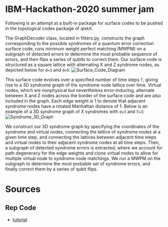 # IBM-Hackathon-2020 summer jam
Following is an attempt at a built-in package for surface codes to be pushed in the topological codes package of qiskit.

The GraphDecoder class, located in fitters.py, constructs the graph corresponding to the possible syndromes of a quantum error correction surface code, runs minimum weight perfect matching (MWPM) on a subgraph of detected errors to determine the most probable sequence of errors, and then flips a series of qubits to correct them. Our surface code is structured as a square lattice with alternating X and Z syndrome nodes, as depicted below for `d=3` and `d=5`:
![Surface_Code_Diagram](https://media.springernature.com/full/springer-static/image/art%3A10.1038%2Fs41534-018-0106-y/MediaObjects/41534_2018_106_Fig1_HTML.png?as=webp)

This surface code evolves over a specified number of time steps `T`, giving rise to a 3D syndrome graph of the syndrome node lattice over time. Virtual nodes, which are nonphysical but nevertheless error-inducing, alternate between X and Z nodes across the border of the surface code and are also included in the graph. Each edge weight is 1 to denote that adjacent syndrome nodes have a rotated Manhattan distance of 1. Below is an example of a 3D syndrome graph of X syndromes with `d=3` and `T=3`:
![Syndrome_3D_Graph](https://www.dropbox.com/s/whujrgj0zsnktyc/X_d3_T3_plot.jpg?dl=0)

We construct our 3D syndrome graph by specifying the coordinates of the syndrome and virtual nodes, connecting the lattice of syndrome nodes at a given time step, and connecting the lattices between adjacent time steps and virtual nodes to their adjacent syndrome nodes at all time steps. Then, a subgraph of detected syndrome errors is extracted, where we account for path degeneracy for the edge weights and clone virtual nodes to allow for multiple virtual node to syndrome node matchings. We run a MWPM on the subgraph to determine the most probable set of syndrome errors, and finally correct them by a series of qubit flips.

# Sources

## Rep Code
- [tutorial](https://qiskit.org/textbook/ch-quantum-hardware/error-correction-repetition-code.html#Lookup-table-decoding)

